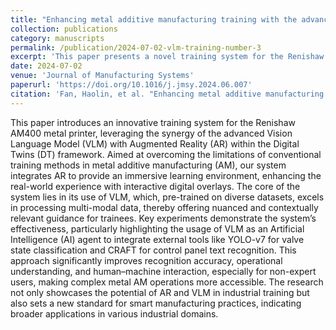 ```yaml
---
title: "Enhancing metal additive manufacturing training with the advanced vision language model: A pathway to immersive augmented reality training for non-experts"
collection: publications
category: manuscripts
permalink: /publication/2024-07-02-vlm-training-number-3
excerpt: 'This paper presents a novel training system for the Renishaw AM400 metal printer that combines Vision Language Models (VLM), Augmented Reality (AR), and Digital Twins (DT). The system enhances recognition, user interaction, and accessibility for non-experts, offering a new benchmark for smart manufacturing training.'
date: 2024-07-02
venue: 'Journal of Manufacturing Systems'
paperurl: 'https://doi.org/10.1016/j.jmsy.2024.06.007'
citation: 'Fan, Haolin, et al. "Enhancing metal additive manufacturing training with the advanced vision language model: A pathway to immersive augmented reality training for non-experts." Journal of Manufacturing Systems 75 (2024): 257-269.'
---
```


This paper introduces an innovative training system for the Renishaw AM400 metal printer, leveraging the synergy of the advanced Vision Language Model (VLM) with Augmented Reality (AR) within the Digital Twins (DT) framework. Aimed at overcoming the limitations of conventional training methods in metal additive manufacturing (AM), our system integrates AR to provide an immersive learning environment, enhancing the real-world experience with interactive digital overlays. The core of the system lies in its use of VLM, which, pre-trained on diverse datasets, excels in processing multi-modal data, thereby offering nuanced and contextually relevant guidance for trainees. Key experiments demonstrate the system’s effectiveness, particularly highlighting the usage of VLM as an Artificial Intelligence (AI) agent to integrate external tools like YOLO-v7 for valve state classification and CRAFT for control panel text recognition. This approach significantly improves recognition accuracy, operational understanding, and human–machine interaction, especially for non-expert users, making complex metal AM operations more accessible. The research not only showcases the potential of AR and VLM in industrial training but also sets a new standard for smart manufacturing practices, indicating broader applications in various industrial domains.
